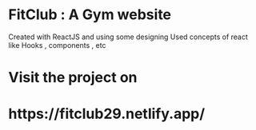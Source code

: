 # FitClub : A Gym website 
Created with ReactJS and using some designing 
Used concepts of react like Hooks , components , etc 
<h1>Visit the project on <h1/>
https://fitclub29.netlify.app/

